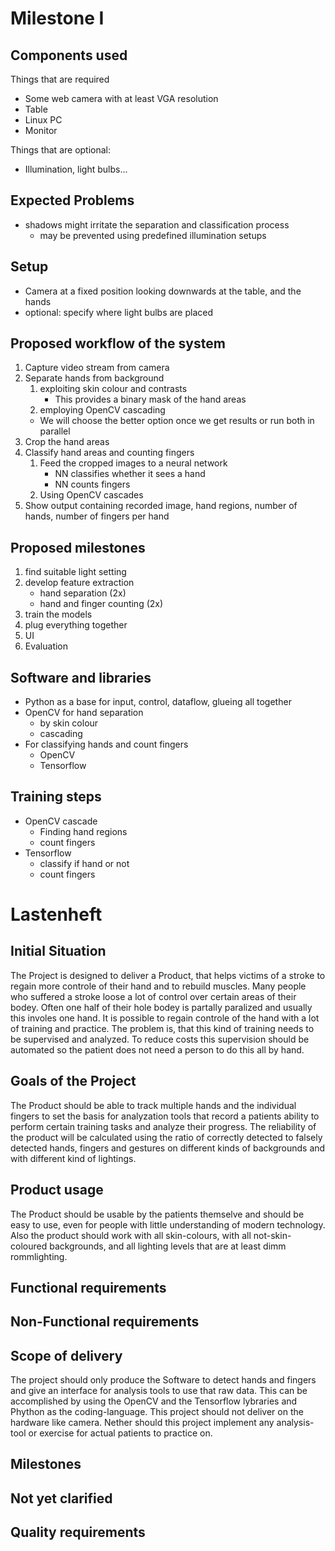 # Milestone I

## Components used
Things that are required
- Some web camera with at least VGA resolution
- Table
- Linux PC
- Monitor

Things that are optional:
- Illumination, light bulbs...

## Expected Problems
- shadows might irritate the separation and classification process
  - may be prevented using predefined illumination setups

## Setup
- Camera at a fixed position looking downwards at the table, and the hands
- optional: specify where light bulbs are placed

## Proposed workflow of the system
1. Capture video stream from camera
2. Separate hands from background 
    1. exploiting skin colour and contrasts
        - This provides a binary mask of the hand areas
    2. employing OpenCV cascading
    - We will choose the better option once we get results or run both in parallel  
3. Crop the hand areas
4. Classify hand areas and counting fingers
    1. Feed the cropped images to a neural network
        - NN classifies whether it sees a hand
        - NN counts fingers 
    2. Using OpenCV cascades
7. Show output containing recorded image, hand regions, number of hands, number of fingers per hand

## Proposed milestones
1. find suitable light setting
2. develop feature extraction
    - hand separation (2x)
    - hand and finger counting (2x)
3. train the models
4. plug everything together
5. UI
6. Evaluation

## Software and libraries
- Python as a base for input, control, dataflow, glueing all together
- OpenCV for hand separation
    - by skin colour
    - cascading
- For classifying hands and count fingers
    - OpenCV
    - Tensorflow

## Training steps
- OpenCV cascade
    - Finding hand regions
    - count fingers
- Tensorflow
    - classify if hand or not
    - count fingers



# Lastenheft

## Initial Situation
The Project is designed to deliver a Product, that helps victims of a stroke to regain more controle of their hand and to rebuild muscles. 
Many people who suffered a stroke loose a lot of control over certain areas of their bodey. Often one half of their hole bodey is partally paralized and usually this involes one hand. 
It is possible to regain controle of the hand with a lot of training and practice. The problem is, that this kind of training needs to be supervised and analyzed. To reduce costs this supervision should be automated so the patient does not need a person to do this all by hand. 

## Goals of the Project
The Product should be able to track multiple hands and the individual fingers to set the basis for analyzation tools that record a patients ability to perform certain training tasks and analyze their progress. 
The reliability of the product will be calculated using the ratio of correctly detected to falsely detected hands, fingers and gestures on different kinds of backgrounds and with different kind of lightings.

## Product usage
The Product should be usable by the patients themselve and should be easy to use, even for people with little understanding of modern technology.
Also the product should work with all skin-colours, with all not-skin-coloured backgrounds, and all lighting levels that are at least dimm rommlighting.

## Functional requirements

## Non-Functional requirements

## Scope of delivery
The project should only produce the Software to detect hands and fingers and give an interface for analysis tools to use that raw data.
This can be accomplished by using the OpenCV and the Tensorflow lybraries and Phython as the coding-language.
This project should not deliver on the hardware like camera. Nether should this project implement any analysis-tool or exercise for actual patients to practice on.

## Milestones

## Not yet clarified

## Quality requirements
